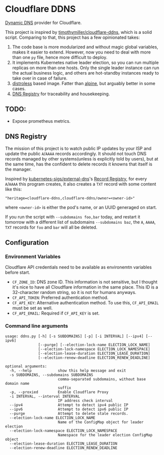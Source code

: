 # Cloudflare DDNS

[Dynamic DNS](https://en.wikipedia.org/wiki/Dynamic_DNS) provider for Cloudflare.

This project is inspired by [timothymiller/cloudflare-ddns](https://github.com/timothymiller/cloudflare-ddns/tree/a9d25c743a2341a37e77f79abcbdb9a900528f92), which is a solid script. Comparing to that, this project has a few opinionated takes:

1. The code base is more modularized and without magic global variables, makes it easier to extend. However, now you need to deal with more than one `py` file, hence more difficult to deploy.
2. It implements Kubernetes native leader election, so you can run multiple replicas on more than one hosts. Only the single leader instance can run the actual business logic, and others are hot-standby instances ready to take over in case of failure.
3. [distroless](https://github.com/GoogleContainerTools/distroless) based image. Fatter than [alpine](https://github.com/timothymiller/cloudflare-ddns/blob/a9d25c743a2341a37e77f79abcbdb9a900528f92/README.md?plain=1#L30), but arguably better in some cases.
4. [DNS Registry](#dns-registry) for traceability and housekeeping.

## TODO:

- Expose prometheus metrics.

## DNS Registry

The mission of this project is to watch public IP updates by your ISP and update the public `A`/`AAAA` records accordingly. It should not touch DNS records managed by other systems(unless is explicitly told by users), but at the same time, has the confident to delete records it knowns that itself is the manager. 

Inspired by [kubernetes-sigs/external-dns](https://github.com/kubernetes-sigs/external-dns)'s [Record Registry](https://github.com/kubernetes-sigs/external-dns/blob/c4d978498c0eee21364966c7ae664e56032ac00b/docs/proposal/registry.md), for every `A`/`AAAA` this program creates, it also creates a `TXT` record with some content like this:

```
"heritage=cloudflare-ddns,cloudflare-ddns/owner=<owner-id>"
```

where `<owner-id>` is either the pod's name, or an UUID generaged on start.

If you run the script with `--subdomains foo,bar` today, and restart it tomorrow with a different list of subdomains `--subdomains baz`, the `A`, `AAAA`, `TXT` records for `foo` and `bar` will all be deleted.

## Configuration

### Environment Variables

Cloudflare API credentials need to be available as environemtn variables before start.

- `CF_ZONE_ID`: DNS zone ID. This information is not sensitive, but I thought it's nice to have all Cloudflare information in the same place. This ID is a 32-character random string, so it is not for humans anyways.
- `CF_API_TOKEN`: Preferred authentication method.
- `CF_API_KEY`: Alternative authentication method. To use this, `CF_API_EMAIL` must be set as well.
- `CF_API_EMAIL`: Required if `CF_API_KEY` is set.

### Command line arguments

```
usage: ddns.py [-h] [-s SUBDOMAINS] [-p] [-i INTERVAL] [--ipv4] [--ipv6]
               [--purge] [--election-lock-name ELECTION_LOCK_NAME]
               [--election-lock-namespace ELECTION_LOCK_NAMESPACE]
               [--election-lease-duration ELECTION_LEASE_DURATION]
               [--election-renew-deadline ELECTION_RENEW_DEADLINE]

optional arguments:
  -h, --help            show this help message and exit
  -s SUBDOMAINS, --subdomains SUBDOMAINS
                        comma-separated subdomains, without base domain name
                        suffix
  -p, --proxied         Enable Cloudflare Proxy
  -i INTERVAL, --interval INTERVAL
                        IP address check interval
  --ipv4                Attempt to detect ipv4 public IP
  --ipv6                Attempt to detect ipv6 public IP
  --purge               Attempt to delete stale records.
  --election-lock-name ELECTION_LOCK_NAME
                        Name of the ConfigMap object for leader election
  --election-lock-namespace ELECTION_LOCK_NAMESPACE
                        Namespace for the leader election ConfigMap object
  --election-lease-duration ELECTION_LEASE_DURATION
  --election-renew-deadline ELECTION_RENEW_DEADLINE
```
